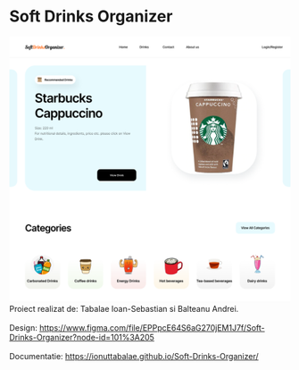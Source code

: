 # Soft Drinks Organizer
![SoftDrinkOrganizer](HomePage.png)
Proiect realizat de: Tabalae Ioan-Sebastian si Balteanu Andrei.
\
\
Design: https://www.figma.com/file/EPPpcE64S6aG270jEM1J7f/Soft-Drinks-Organizer?node-id=101%3A205 \
\
Documentatie: https://ionuttabalae.github.io/Soft-Drinks-Organizer/
